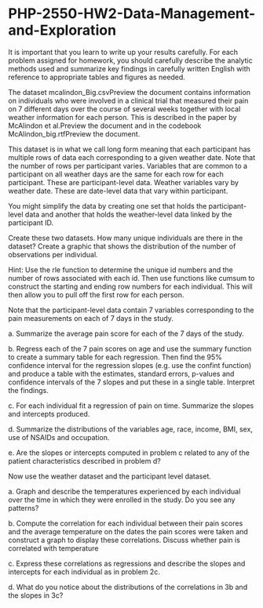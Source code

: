 # PHP-2550-HW2-Data-Management-and-Exploration
It is important that you learn to write up your results carefully. For each problem assigned for homework, you should carefully describe the analytic methods used and summarize key findings in carefully written English with reference to appropriate tables and figures as needed.

 

The dataset mcalindon_Big.csvPreview the document contains information on individuals who were involved in a clinical trial that measured their pain on 7 different days over the course of several weeks together with local weather information for each person. This is described in the paper by McAlindon et al.Preview the document and in the codebook McAlindon_big.rtfPreview the document.

 

This dataset is in what we call long form meaning that each participant has multiple rows of data each corresponding to a given weather date. Note that the number of rows per participant varies. Variables that are common to a participant on all weather days are the same for each row for each participant. These are participant-level data. Weather variables vary by weather date. These are date-level data that vary within participant.

 

You might simplify the data by creating one set that holds the participant-level data and another that holds the weather-level data linked by the participant ID.

 

   Create these two datasets. How many unique individuals are there in the dataset? Create a graphic that shows the distribution of the number of observations per individual.

Hint: Use the rle function to determine the unique id numbers and the number of rows associated with each id. Then use functions like cumsum to construct the starting and ending row numbers for each individual. This will then allow you to pull off the first row for each person.

   Note that the participant-level data contain 7 variables corresponding to the pain measurements on each of 7 days in the study.

 a. Summarize the average pain score for each of the 7 days of the study.

 b. Regress each of the 7 pain scores on age and use the summary function to create a summary table for each regression. Then find the 95% confidence interval for the regression slopes (e.g. use the confint function) and produce a table with the estimates, standard errors, p-values and confidence intervals of the 7 slopes and put these in a single table. Interpret the findings.

 c. For each individual fit a regression of pain on time. Summarize the slopes and intercepts produced.

 d. Summarize the distributions of the variables age, race, income, BMI, sex, use of NSAIDs and occupation.

 e. Are the slopes or intercepts computed in problem c related to any of the patient characteristics described in problem d?

 
 Now use the weather dataset and the participant level dataset.

   a. Graph and describe the temperatures experienced by each individual over the time in which they were enrolled in the study. Do you see any patterns?

   b. Compute the correlation for each individual between their pain scores and the average temperature on the dates the pain scores were taken and construct a graph to display these correlations. Discuss whether pain is correlated with temperature

   c. Express these correlations as regressions and describe the slopes and intercepts for each individual as in problem 2c.

   d. What do you notice about the distributions of the correlations in 3b and the slopes in 3c?
